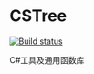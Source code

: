 # CSTree

[![Build status](https://github.com/zhaobingwang/CSTree/workflows/CSTree.Utilities%20Release/badge.svg)]()

C#工具及通用函数库